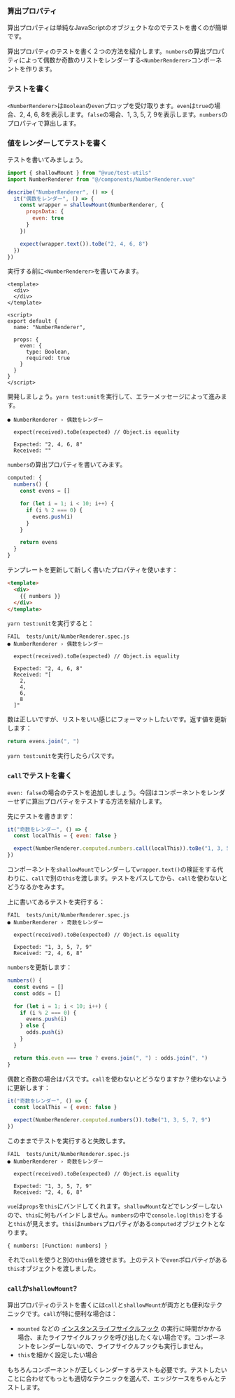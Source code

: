 ### 算出プロパティ

算出プロパティは単純なJavaScriptのオブジェクトなのでテストを書くのが簡単です。

算出プロパティのテストを書く２つの方法を紹介します。`numbers`の算出プロパティによって偶数か奇数のリストをレンダーする`<NumberRenderer>`コンポーネントを作ります。

### テストを書く

`<NumberRenderer>`は`Boolean`の`even`プロップを受け取ります。`even`は`true`の場合、2, 4, 6, 8を表示します。`false`の場合、1, 3, 5, 7, 9を表示します。`numbers`のプロパティで算出します。

### 値をレンダーしてテストを書く

テストを書いてみましょう。

```js
import { shallowMount } from "@vue/test-utils"
import NumberRenderer from "@/components/NumberRenderer.vue"

describe("NumberRenderer", () => {
  it("偶数をレンダー", () => {
    const wrapper = shallowMount(NumberRenderer, {
      propsData: {
        even: true
      }
    })

    expect(wrapper.text()).toBe("2, 4, 6, 8")
  })
})
```

実行する前に`<NumberRenderer>`を書いてみます。

```
<template>
  <div>
  </div>
</template>

<script>
export default {
  name: "NumberRenderer",

  props: {
    even: {
      type: Boolean,
      required: true
    }
  }
}
</script>
```

開発しましょう。`yarn test:unit`を実行して、エラーメッセージによって進みます。

```
● NumberRenderer › 偶数をレンダー

  expect(received).toBe(expected) // Object.is equality

  Expected: "2, 4, 6, 8"
  Received: ""
```

`numbers`の算出プロパティを書いてみます。

```js
computed: {
  numbers() {
    const evens = []

    for (let i = 1; i < 10; i++) {
      if (i % 2 === 0) {
        evens.push(i)
      }
    }

    return evens
  }
}
```

テンプレートを更新して新しく書いたプロパティを使います：

```html
<template>
  <div>
    {{ numbers }}
  </div>
</template>
```

`yarn test:unit`を実行すると：

```
FAIL  tests/unit/NumberRenderer.spec.js
● NumberRenderer › 偶数をレンダー

  expect(received).toBe(expected) // Object.is equality

  Expected: "2, 4, 6, 8"
  Received: "[
    2,
    4,
    6,
    8
  ]"
```

 数は正しいですが、リストをいい感じにフォーマットしたいです。返す値を更新します：

```js
return evens.join(", ")
```

`yarn test:unit`を実行したらパスです。

### `call`でテストを書く

`even: false`の場合のテストを追加しましょう。今回はコンポーネントをレンダーせずに算出プロパティをテストする方法を紹介します。

先にテストを書きます：

```js
it("奇数をレンダー", () => {
  const localThis = { even: false }

  expect(NumberRenderer.computed.numbers.call(localThis)).toBe("1, 3, 5, 7, 9")
})
```

コンポーネントを`shallowMount`でレンダーして`wrapper.text()`の検証をする代わりに、`call`で別の`this`を渡します。テストをパスしてから、`call`を使わないとどうなるかをみます。

上に書いてあるテストを実行する：

```
FAIL  tests/unit/NumberRenderer.spec.js
● NumberRenderer › 奇数をレンダー

  expect(received).toBe(expected) // Object.is equality

  Expected: "1, 3, 5, 7, 9"
  Received: "2, 4, 6, 8"
```

`numbers`を更新します：

```js
numbers() {
  const evens = []
  const odds = []

  for (let i = 1; i < 10; i++) {
    if (i % 2 === 0) {
      evens.push(i)
    } else {
      odds.push(i)
    }
  }

  return this.even === true ? evens.join(", ") : odds.join(", ")
}
```

偶数と奇数の場合はパスです。`call`を使わないとどうなりますか？使わないように更新します：

```js
it("奇数をレンダー", () => {
  const localThis = { even: false }

  expect(NumberRenderer.computed.numbers()).toBe("1, 3, 5, 7, 9")
})
```

このままでテストを実行すると失敗します。

```
FAIL  tests/unit/NumberRenderer.spec.js
● NumberRenderer › 奇数をレンダー

  expect(received).toBe(expected) // Object.is equality

  Expected: "1, 3, 5, 7, 9"
  Received: "2, 4, 6, 8"
```

`vue`は`props`を`this`にバンドしてくれます。`shallowMount`などでレンダーしないので、`this`に何もバインドしません。`numbers`の中で`console.log(this)`をすると`this`が見えます。`this`は`numbers`プロパティがある`computed`オブジェクトとなります。

```
{ numbers: [Function: numbers] }
```

それで`call`を使うと別の`this`値を渡せます。上のテストで`even`ポロパティがある`this`オブジェクトを渡しました。

### `call`か`shallowMount`?

算出プロパティのテストを書くには`call`と`shallowMount`が両方とも便利なテクニックです。`call`が特に便利な場合は：

- `mounted` などの [インスタンスライフサイクルフック](https://jp.vuejs.org/v2/guide/instance.html#%E3%82%A4%E3%83%B3%E3%82%B9%E3%82%BF%E3%83%B3%E3%82%B9%E3%83%A9%E3%82%A4%E3%83%95%E3%82%B5%E3%82%A4%E3%82%AF%E3%83%AB%E3%83%95%E3%83%83%E3%82%AF) の実行に時間がかかる場合、またライフサイクルフックを呼び出したくない場合です。コンポーネントをレンダーしないので、ライフサイクルフックも実行しません。
- `this`を細かく設定したい場合

もちろんコンポーネントが正しくレンダーするテストも必要です。テストしたいことに合わせてもっとも適切なテクニックを選んで、エッジケースをちゃんとテストします。

